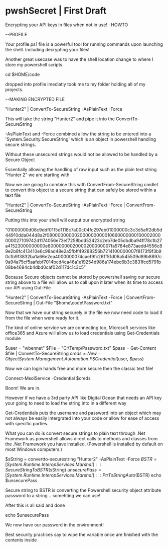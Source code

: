 # pwshSecret | First Draft
Encrypting your API keys in files when not in use! : HOWTO

--PROFILE

Your profile.ps1 file is a powerful tool for running commands upon launching the shell. Including decrypting your files!

Another great usecase was to have the shell location change to where I store my powershell scripts.

cd $HOME/code

dropped into profile imediatly took me to my folder holding all of my projects.


--MAKING ENCRYPTED FILE

"Hunter2" | ConvertTo-SecureString -AsPlainText -Force

This will take the string "Hunter2" and pipe it into the ConvertTo-SecureString 

-AsPlainText and -Force combined allow the string to be entered into a 'System.Security.SecureString' which is an object in powershell handling secure strings. 

Without these unsecured strings would not be allowed to be handled by a Secure Object

Essentially allowing the handling of raw input such as the plain text string "Hunter 2" we are starting with

Now we are going to combine this with ConvertFrom-SecureString cmdlet to convert this object to a secure string that can safely
be stored within a text file 

"Hunter2" | ConvertTo-SecureString -AsPlainText -Force | ConvertFrom-SecureString

Putting this into your shell will output our encrypted string

"01000000d08c9ddf0115d1118c7a00c04fc297eb01000000c3c3d5aff2db5d44910dda044d8a2f080000000002000000000010660000000100002000000027109742d1174056e73ef7258bdd52423c2eb7de05dbdba94ff78c1b27a41523000000000e80000000020000200000007fa5784e873aedd4556c89e2b8fc413410e6c98ad48e2a5fbff49288256b7214100000007f8173f9f3b90c1b9f3832ba1a66e2ea4000000074caef9fc261f51d06a545509d89b8897c9a94a75cf5aafebf7014bcd4ca46a1e19254d986a174ebc6b3c3831fcd5791b08be4694cb4dbd0caf02d117dc1c3c5"

Because Secure objects cannot be stored by powershell saving our secure string above to a file will allow us to call upon it later when its time to access our API using Out-File 

"Hunter2" | ConvertTo-SecureString -AsPlainText -Force | ConvertFrom-SecureString | Out-File "$home\code\Password.txt"

Now that we have our string securely in the file we now need code to load it from the file when were ready for it.

The kind of online service we are connecting too, Microsoft services like office365 and Azure will allow us to load credentials using Get-Credentials module

$user = "wbennet"
$File = "C:\Temp\Password.txt"
$pass = Get-Content $file | ConvertTo-SecureString
$creds = New-Object System.Management.Automation.PSCredential ($user, $pass)

Now we can login hands free and more secure then the classic text file!

Connect-MsolService -Credential $creds

Boom! We are in.

However if we have a 3rd party API like Digital Ocean that needs an API key your going to need to load the string
into in a different way

Get-Credentials puts the username and password into an object which may not always be easily intergrated into your code or allow
for ease of access with specific parties.

What you can do is convert secure strings to plain text through .Net Framework as powershell
allows direct calls to methods and classes from the .Net Framework you have installed. (Powershell is installed
by default on most Windows computers.)

$sString = convertto-securestring "Hunter2" -AsPlainText -Force
$BSTR = [System.Runtime.InteropServices.Marshal]::SecureStringToBSTR($sString)
$unsecurePass = [System.Runtime.InteropServices.Marshal]::PtrToStringAuto($BSTR)
echo $unsecurePass

Secure string to BSTR is converting the Powershell security object attribute password to a string ..
somehting we can use!

After this is all said and done

echo $unsecurePass

We now have our password in the environment!

Best security practices say to wipe the variable once are finished with the contents inside
